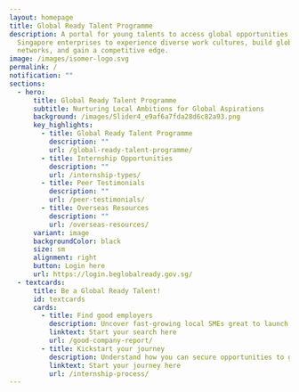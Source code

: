 ```yaml
---
layout: homepage
title: Global Ready Talent Programme
description: A portal for young talents to access global opportunities with
  Singapore enterprises to experience diverse work cultures, build global
  networks, and gain a competitive edge.
image: /images/isomer-logo.svg
permalink: /
notification: ""
sections:
  - hero:
      title: Global Ready Talent Programme
      subtitle: Nurturing Local Ambitions for Global Aspirations
      background: /images/Slider4_e9af6a7fda28d6c82a93.png
      key_highlights:
        - title: Global Ready Talent Programme
          description: ""
          url: /global-ready-talent-programme/
        - title: Internship Opportunities
          description: ""
          url: /internship-types/
        - title: Peer Testimonials
          description: ""
          url: /peer-testimonials/
        - title: Overseas Resources
          description: ""
          url: /overseas-resources/
      variant: image
      backgroundColor: black
      size: sm
      alignment: right
      button: Login here
      url: https://login.beglobalready.gov.sg/
  - textcards:
      title: Be a Global Ready Talent!
      id: textcards
      cards:
        - title: Find good employers
          description: Uncover fast-growing local SMEs great to launch your dream career
          linktext: Start your search here
          url: /good-company-report/
        - title: Kickstart your journey
          description: Understand how you can secure opportunities to gain real experience
          linktext: Start your journey here
          url: /internship-process/
---
```

